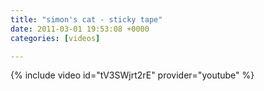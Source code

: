 ```yaml
---
title: "simon's cat - sticky tape"
date: 2011-03-01 19:53:08 +0000
categories: [videos]

---
```

{% include video id="tV3SWjrt2rE" provider="youtube" %}